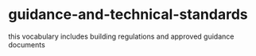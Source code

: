 # guidance-and-technical-standards
this vocabulary includes building regulations and approved guidance documents   
